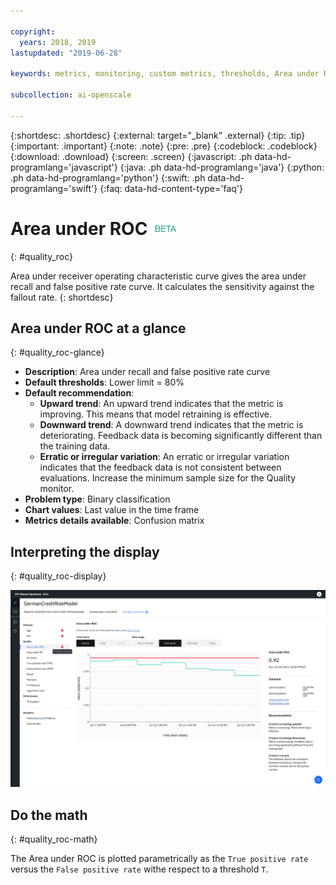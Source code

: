 ```yaml
---

copyright:
  years: 2018, 2019
lastupdated: "2019-06-28"

keywords: metrics, monitoring, custom metrics, thresholds, Area under ROC

subcollection: ai-openscale

---
```


{:shortdesc: .shortdesc}
{:external: target="_blank" .external}
{:tip: .tip}
{:important: .important}
{:note: .note}
{:pre: .pre}
{:codeblock: .codeblock}
{:download: .download}
{:screen: .screen}
{:javascript: .ph data-hd-programlang='javascript'}
{:java: .ph data-hd-programlang='java'}
{:python: .ph data-hd-programlang='python'}
{:swift: .ph data-hd-programlang='swift'}
{:faq: data-hd-content-type='faq'}

# Area under ROC ![beta tag](images/beta.png)
{: #quality_roc}

Area under receiver operating characteristic curve gives the area under recall and false positive rate curve. It calculates the sensitivity against the fallout rate.
{: shortdesc}

## Area under ROC at a glance
{: #quality_roc-glance}

- **Description**: Area under recall and false positive rate curve
- **Default thresholds**: Lower limit = 80%
- **Default recommendation**:
   - **Upward trend**: An upward trend indicates that the metric is improving. This means that model retraining is effective.
   - **Downward trend**: A downward trend indicates that the metric is deteriorating. Feedback data is becoming significantly different than the training data.
   - **Erratic or irregular variation**: An erratic or irregular variation indicates that the feedback data is not consistent between evaluations. Increase the minimum sample size for the Quality monitor.
- **Problem type**: Binary classification
- **Chart values**: Last value in the time frame
- **Metrics details available**: Confusion matrix

## Interpreting the display
{: #quality_roc-display}

![the Area under ROC chart is displayed.](images/quality-area-under-roc.png)

## Do the math
{: #quality_roc-math}

The Area under ROC is plotted parametrically as the `True positive rate` versus the `False positive rate` withe respect to a threshold `T`.



